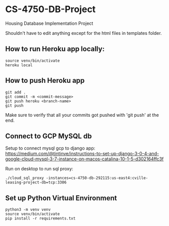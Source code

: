 # CS-4750-DB-Project
Housing Database Implementation Project


Shouldn't have to edit anything except for the html files in templates folder. 

## How to run Heroku app locally:

```
source venv/bin/activate
heroku local
```

## How to push Heroku app
```
git add .
git commit -m <commit-message>
git push heroku <branch-name>
git push 
```

Make sure to verify that all your commits got pushed with 'git push' at the end. 

## Connect to GCP MySQL db
Setup to connect mysql gcp to django app: https://medium.com/@tintinve/instructions-to-set-up-django-3-0-4-and-google-cloud-mysql-3-7-instance-on-macos-catalina-10-1-5-d302164ffc3f  

Run on desktop to run sql proxy:
```
./cloud_sql_proxy -instances=cs-4750-db-292115:us-east4:cville-leasing-project-db=tcp:3306
```

## Set up Python Virtual Environment
```
python3 -m venv venv
source venv/bin/activate
pip install -r requirements.txt
```